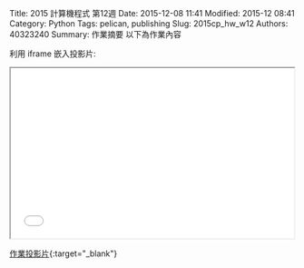 Title: 2015 計算機程式 第12週
Date: 2015-12-08 11:41
Modified: 2015-12 08:41
Category: Python
Tags: pelican, publishing
Slug: 2015cp_hw_w12
Authors: 40323240
Summary: 作業摘要
以下為作業內容

利用 iframe 嵌入投影片:

<iframe src="simplest12.html" width="500" height="300"></iframe>

[作業投影片](simplest12.html){:target="_blank"}

